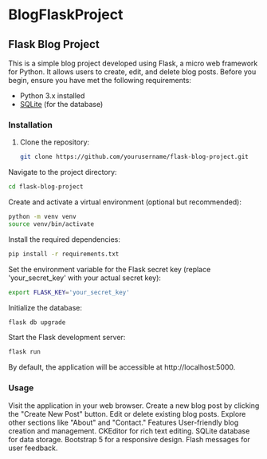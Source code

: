 # BlogFlaskProject
## Flask Blog Project

This is a simple blog project developed using Flask, a micro web framework for Python. It allows users to create, edit, and delete blog posts.
Before you begin, ensure you have met the following requirements:

- Python 3.x installed
- [SQLite](https://www.sqlite.org/) (for the database)

### Installation

1. Clone the repository:

   ```bash
   git clone https://github.com/yourusername/flask-blog-project.git

  Navigate to the project directory:

```bash
cd flask-blog-project
```
Create and activate a virtual environment (optional but recommended):


```bash
python -m venv venv
source venv/bin/activate
```
Install the required dependencies:


```bash
pip install -r requirements.txt
```
Set the environment variable for the Flask secret key (replace 'your_secret_key' with your actual secret key):


```bash
export FLASK_KEY='your_secret_key'
```
Initialize the database:


```bash
flask db upgrade
```
Start the Flask development server:


```bash
flask run
```
By default, the application will be accessible at http://localhost:5000.


### Usage
Visit the application in your web browser.
Create a new blog post by clicking the "Create New Post" button.
Edit or delete existing blog posts.
Explore other sections like "About" and "Contact."
Features
User-friendly blog creation and management.
CKEditor for rich text editing.
SQLite database for data storage.
Bootstrap 5 for a responsive design.
Flash messages for user feedback.


